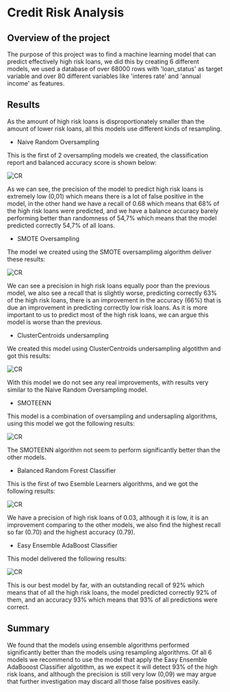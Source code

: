 # Credit Risk Analysis

## Overview of the project

The purpose of this project was to find a machine learning model that can predict effectively high risk loans, we did this by creating 6 different models, we used a database of over 68000 rows with 'loan_status' as target variable and over 80 different variables like 'interes rate' and 'annual income' as features.

## Results

As the amount of high risk loans is disproportionately smaller than the amount of lower risk loans, all this models use different kinds of resampling.

- Naive Random Oversampling

This is the first of 2 oversampling models we created, the classification report and balanced accuracy score is shown below:

![CR](https://user-images.githubusercontent.com/81272629/129459246-0160d5c6-085f-4ee2-9f5e-c4841ca79ac4.png)

As we can see, the precision of the  model to predict high risk loans is extremely low (0,01) which means there is a lot of false positive in the model, in the other hand we have a recall of 0.68  which means that 68% of the high risk loans were predicted, and we have a balance accuracy barely performing better than randomness of 54,7% which means that the model predicted correctly 54,7% of all loans.

- SMOTE Oversampling

The model we created using the SMOTE oversamplimg algorithm deliver these results:

![CR](https://user-images.githubusercontent.com/81272629/129459715-1358fb4d-390c-4b3d-b199-f9699b914b77.png)

We can see a precision in high risk loans equally poor than the previous model, we also see a recall that is slightly worse, predicting correctly 63% of the high risk loans, there is an improvement in the accuracy (66%) that is due an improvement in predicting correctly low risk loans. As it is more important to us to predict most of the high risk loans, we can argue this model is worse than the previous.

- ClusterCentroids undersampling

We created this model using ClusterCentroids undersampling algotithm and got this results:

![CR](https://user-images.githubusercontent.com/81272629/129460238-5d30499a-0440-4f7b-b56c-b09ec6609aaa.png)


With this model we do not see any real improvements, with results very similar to the Naive Random Oversampling model.


- SMOTEENN

This model is a combination of oversampling and undersapling algorithms, using this model we got the following results:

![CR](https://user-images.githubusercontent.com/81272629/129460248-5cc0d763-97e0-4c8c-b040-1151331818c7.png)

The SMOTEENN algorithm not seem to perform significantly better than the other models.

- Balanced Random Forest Classifier

This is the first of two Esemble Learners algorithms, and we got the following results:

![CR](https://user-images.githubusercontent.com/81272629/129460362-f1492c88-d482-4259-80a6-7512c1a88003.png)

We have a precision of high risk loans of 0.03, although it is low, it is an improvement comparing to the other models, we also find the highest recall so far (0.70) and the highest accuracy (0.79).

- Easy Ensemble AdaBoost Classifier

This model delivered the following results:

![CR](https://user-images.githubusercontent.com/81272629/129460468-2a9e2f16-914a-4b4d-a181-963fa837228f.png)

This is our best model by far, with an outstanding recall of 92% which means that of all the high risk loans, the model predicted correctly 92% of them, and an accuracy 93% which means that 93% of all predictions were correct.

## Summary

We found that the models using ensemble algorithms performed significantly better than the models using resampling algorithms. Of all 6 models we recommend to use the model that apply the Easy Ensemble AdaBooost Classifier algotithm, as we expect it will detect 93% of the high risk loans, and although the precision is still very low (0,09) we may argue that further investigation may discard all those false positives easily.
